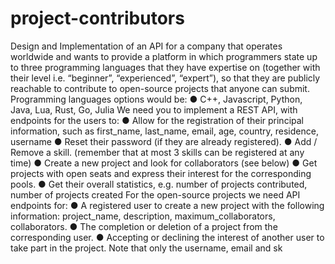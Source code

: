 # project-contributors
Design and Implementation of an API for a company that operates
worldwide and wants to provide a platform in which programmers state up to three
programming languages that they have expertise on (together with their level i.e.
“beginner”, “experienced”, “expert”), so that they are publicly reachable to contribute to
open-source projects that anyone can submit. Programming languages options would be:
● C++, Javascript, Python, Java, Lua, Rust, Go, Julia
We need you to implement a REST API, with endpoints for the users to:
● Allow for the registration of their principal information, such as first_name, last_name,
email, age, country, residence, username
● Reset their password (if they are already registered).
● Add / Remove a skill. (remember that at most 3 skills can be registered at any time)
● Create a new project and look for collaborators (see below)
● Get projects with open seats and express their interest for the corresponding pools.
● Get their overall statistics, e.g. number of projects contributed, number of projects
created
For the open-source projects we need API endpoints for:
● A registered user to create a new project with the following information: project_name,
description, maximum_collaborators, collaborators.
● The completion or deletion of a project from the corresponding user.
● Accepting or declining the interest of another user to take part in the project. Note that
only the username, email and sk
